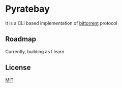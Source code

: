 # Pyratebay

It is a CLI based implementation of [bittorrent](https://www.bittorrent.org/beps/bep_0000.html) protocol

## Roadmap
Currently, building as I learn

## License
[MIT](https://choosealicense.com/licenses/mit/)